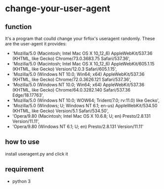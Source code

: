 # change-your-user-agent
## function
lt's a program that coulld change your firfox's useragent randomly.
These are the user-agent it provides:
  - 'Mozilla/5.0 (Macintosh; Intel Mac OS X 10_12_6) AppleWebKit/537.36 (KHTML, like Gecko) Chrome/73.0.3683.75 Safari/537.36',
  - 'Mozilla/5.0 (Macintosh; Intel Mac OS X 10_12_6) AppleWebKit/605.1.15 (KHTML, like Gecko) Version/12.0.3 Safari/605.1.15',
  - 'Mozilla/5.0 (Windows NT 10.0; Win64; x64) AppleWebKit/537.36 (KHTML, like Gecko) Chrome/72.0.3626.121 Safari/537.36',
  - ‘Mozilla/5.0 (Windows NT 10.0; Win64; x64) AppleWebKit/537.36 (KHTML, like Gecko) Chrome/64.0.3282.140 Safari/537.36 Edge/18.17763',
  - 'Mozilla/5.0 (Windows NT 10.0; WOW64; Trident/7.0; rv:11.0) like Gecko',
  - 'Mozilla/5.0 (Windows; U; Windows NT 6.1; en-us) AppleWebKit/534.50 (KHTML, like Gecko) Version/5.1 Safari/534.50',
  - 'Opera/9.80 (Macintosh; Intel Mac OS X 10.6.8; U; en) Presto/2.8.131 Version/11.11',
  - 'Opera/9.80 (Windows NT 6.1; U; en) Presto/2.8.131 Version/11.11'
## how to use
install useragent.py and click it
## requirement
- python 3

